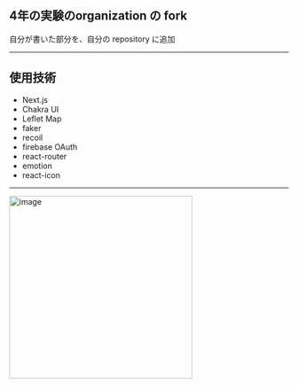 ## 4年の実験のorganization の fork
自分が書いた部分を、自分の repository に追加

---

## 使用技術

* Next.js
* Chakra UI
* Leflet Map
* faker
* recoil
* firebase OAuth
* react-router
* emotion
* react-icon

---

<img width="330" alt="image" src="https://github.com/Okakakai/fingerpay-frontend/assets/50835649/5ab001c9-4873-4475-9652-ae36f89932ea">
